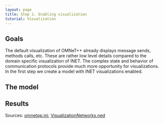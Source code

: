 ```yaml
---
layout: page
title: Step 1. Enabling visualization
tutorial: Visualization
---
```


## Goals
The default visualization of OMNeT++ already displays message sends, methods calls, etc.
These are rather low level details compared to the domain specific visualization of INET.
The complex state and behavior of communication protocols provide much more opportunity
for visualizations. In the first step we create a model with INET visualizations enabled.

## The model

## Results

Sources: [omnetpp.ini](../omnetpp.ini), [VisualizationNetworks.ned](../VisualizationNetworks.ned)
